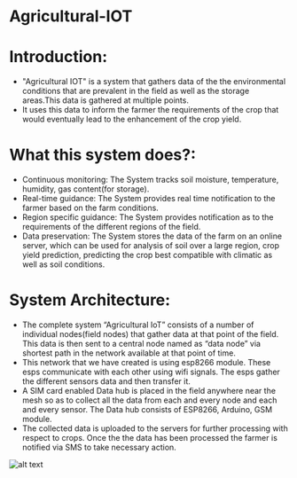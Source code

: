 # Agricultural-IOT

# Introduction:

* "Agricultural IOT" is a system that gathers data of the the environmental conditions that are prevalent in the field as well as the storage areas.This data is gathered at multiple points.
* It uses this data to inform the farmer the requirements of the crop that would eventually lead to the enhancement of the crop yield.

# What this system does?:

* Continuous monitoring: The System tracks soil moisture, temperature, humidity, gas content(for storage).
* Real-time guidance: The System provides real time notification to the farmer based on the farm conditions.
* Region specific guidance: The System provides notification as to the requirements of the different regions of the field.
* Data preservation: The System stores the data of the farm on an online server, which can be used for  analysis of soil over a large region, crop yield prediction, predicting the crop best compatible with climatic as well as soil conditions. 

# System Architecture:

* The complete system “Agricultural IoT” consists of a number of individual nodes(field nodes) that gather data at that point of the field. This data is then sent to a central node named as “data node” via shortest path in the network available at that point of time.
* This network that we have created is using esp8266 module. These esps communicate with each other using wifi signals. The esps gather the different sensors data and then transfer it. 
* A SIM card enabled Data hub is placed in the field anywhere near the mesh so as to collect all the data from each and every node and each and every sensor. The Data hub consists of ESP8266, Arduino, GSM module.
* The collected data is uploaded to the servers for further processing with respect to crops. Once the the data has been processed the farmer is notified via SMS to take necessary action. 

![alt text](https://github.com/nikhil1198/Agricultural-IOT/blob/master/image.png)



